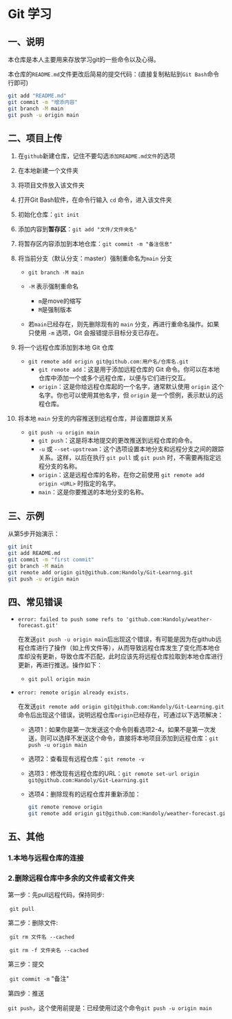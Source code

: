 # Git 学习

## 一、说明

本仓库是本人主要用来存放学习git的一些命令以及心得。

本仓库的`README.md`文件更改后简易的提交代码：(直接复制粘贴到`Git Bash`命令行即可)

```bash
git add "README.md"
git commit -m "增添内容"
git branch -M main
git push -u origin main
```



## 二、项目上传

[^注释]: 将项目上传到`github`的主要操作流程

1. 在`github`新建仓库，记住不要勾选`添加README.md文件`的选项

2. 在本地新建一个文件夹

3. 将项目文件放入该文件夹

4. 打开Git Bash软件，在命令行输入 `cd` 命令，进入该文件夹

5. 初始化仓库：`git init` 

6. 添加内容到**暂存区**：`git add "文件/文件夹名"`

7. 将暂存区内容添加到本地仓库：`git commit -m "备注信息"`

8. 将当前分支（默认分支：master）强制重命名为`main` 分支

   -  `git branch -M main`

     - `-M` 表示强制重命名
       - `m`是move的缩写
       - `M`是强制版本

     - 若`main`已经存在，则先删除现有的 `main` 分支，再进行重命名操作。如果只使用 `-m` 选项，Git 会报错提示目标分支已存在。

9. 将一个远程仓库添加到本地 Git 仓库

   - `git remote add origin git@github.com:用户名/仓库名.git` 
     - `git remote add`：这是用于添加远程仓库的 Git 命令。你可以在本地仓库中添加一个或多个远程仓库，以便与它们进行交互。
     - `origin`：这是你给远程仓库起的一个名字，通常默认使用 `origin` 这个名字。你也可以使用其他名字，但 `origin` 是一个惯例，表示默认的远程仓库。

10. 将本地 `main` 分支的内容推送到远程仓库，并设置跟踪关系

    - `git push -u origin main`
      - `git push`：这是将本地提交的更改推送到远程仓库的命令。
      - `-u` 或 `--set-upstream`：这个选项设置本地分支和远程分支之间的跟踪关系。这样，以后在执行 `git pull` 或 `git push` 时，不需要再指定远程分支的名称。
      - `origin`：这是远程仓库的名称，在你之前使用 `git remote add origin <URL>` 时指定的名字。
      - `main`：这是你要推送的本地分支的名称。

## 三、示例

[^注释]: 上传`README.md`文件

从第5步开始演示：

```bash
git init
git add README.md
git commit -m "first commit"
git branch -M main
git remote add origin git@github.com:Handoly/Git-Learnng.git
git push -u origin main
```

## 四、常见错误

- `error: failed to push some refs to 'github.com:Handoly/weather-forecast.git'`

  ​	在发送`git push -u origin main`后出现这个错误，有可能是因为在github远程仓库进行了操作（如上传文件等），从而导致远程仓库发生了变化而本地仓库却没有更新，导致仓库不匹配，此时应该先将远程仓库拉取到本地仓库进行更新，再进行推送。操作如下：

  - `git pull origin main` 

- `error: remote origin already exists.`

  ​	在发送`git remote add origin git@github.com:Handoly/Git-Learning.git`命令后出现这个错误，说明远程仓库`origin`已经存在，可通过以下选项解决：

  - 选项1：如果你是第一次发送这个命令则看选项2-4，如果不是第一次发送，则可以选择不发送这个命令，直接将本地项目添加到远程仓库：`git push -u origin main`

  - 选项2：查看现有远程仓库：`git remote -v`

  - 选项3：修改现有远程仓库的URL：`git remote set-url origin git@github.com:Handoly/Git-Learning.git` 

  - 选项4：删除现有的远程仓库并重新添加：

    ```bash
    git remote remove origin
    git remote add origin git@github.com:Handoly/weather-forecast.git
    ```

## 五、其他

### 1.本地与远程仓库的连接

### 2.删除远程仓库中多余的文件或者文件夹

第一步：先pull远程代码，保持同步:

​	`git pull`

第二步：删除文件:

​	`git rm 文件名 --cached`

​	`git rm -f 文件夹名 --cached`

第三步：提交

​	`git commit -m` "备注"

第四步：推送

​	`git push`，这个使用前提是：已经使用过这个命令`git push -u origin main`



​	
